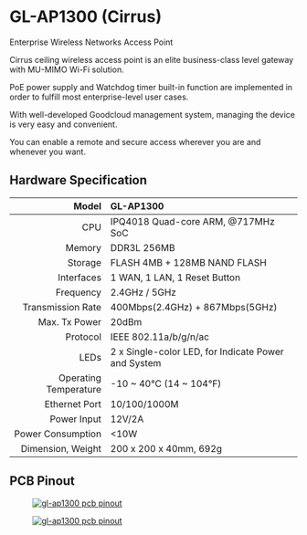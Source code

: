 # GL-AP1300 (Cirrus)

Enterprise Wireless Networks Access Point

Cirrus ceiling wireless access point is an elite business-class level gateway with MU-MIMO Wi-Fi solution. 

PoE power supply and Watchdog timer built-in function are implemented in order to fulfill most enterprise-level user cases.

With well-developed Goodcloud management system, managing the device is very easy and convenient. 

You can enable a remote and secure access wherever you are and whenever you want.

## Hardware Specification

|                         Model | GL-AP1300                                             |
| ----------------------------: | :---------------------------------------------------- |
|                           CPU | IPQ4018 Quad-core ARM, @717MHz SoC                    |
|                        Memory | DDR3L 256MB                                           |
|                       Storage | FLASH 4MB + 128MB NAND FLASH                          |
|                    Interfaces | 1 WAN, 1 LAN, 1 Reset Button                          |
|                     Frequency | 2.4GHz / 5GHz                                         |
|             Transmission Rate | 400Mbps(2.4GHz) + 867Mbps(5GHz)                       |
|                 Max. Tx Power | 20dBm                                                 |
|                      Protocol | IEEE 802.11a/b/g/n/ac                                 |
|                          LEDs | 2 x Single-color LED, for Indicate Power and System   |
|         Operating Temperature | -10 ~ 40°C (14 ~ 104°F)                               |
|                 Ethernet Port | 10/100/1000M                                          |
|                   Power Input | 12V/2A                                                |
|             Power Consumption | <10W                                                  |
|             Dimension, Weight | 200 x 200 x 40mm, 692g                                |

## PCB Pinout

<div class="gl-lightbox" itemscope itemtype="http://schema.org/ImageGallery">
  <figure itemprop="associatedMedia" itemscope itemtype="http://schema.org/ImageObject">
    <a href="https://static.gl-inet.com/docs/router/en/3/specification/gl-ap1300/GL-AP1300-PINOUT-1.jpg" itemprop="contentUrl" data-size="6000x4000">
      <img src="https://static.gl-inet.com/docs/router/en/3/specification/gl-ap1300/GL-AP1300-PINOUT-1.jpg" itemprop="thumbnail" alt="gl-ap1300 pcb pinout" loading="lazy" />
    </a>
  </figure>
</div>

<div class="gl-lightbox" itemscope itemtype="http://schema.org/ImageGallery">
  <figure itemprop="associatedMedia" itemscope itemtype="http://schema.org/ImageObject">
    <a href="https://static.gl-inet.com/docs/router/en/3/specification/gl-ap1300/GL-AP1300-PINOUT-2.jpg" itemprop="contentUrl" data-size="6000x4000">
      <img src="https://static.gl-inet.com/docs/router/en/3/specification/gl-ap1300/GL-AP1300-PINOUT-2.jpg" itemprop="thumbnail" alt="gl-ap1300 pcb pinout" loading="lazy" />
    </a>
  </figure>
</div>
